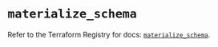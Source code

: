 # `materialize_schema`

Refer to the Terraform Registry for docs: [`materialize_schema`](https://registry.terraform.io/providers/materializeinc/materialize/0.9.1/docs/resources/schema).
